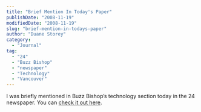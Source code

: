 ```yaml
---
title: "Brief Mention In Today's Paper"
publishDate: "2008-11-19"
modifiedDate: "2008-11-19"
slug: "brief-mention-in-todays-paper"
author: "Duane Storey"
category:
  - "Journal"
tag:
  - "24"
  - "Buzz Bishop"
  - "newspaper"
  - "Technology"
  - "Vancouver"
---
```


I was briefly mentioned in Buzz Bishop’s technology section today in the 24 newspaper. You can [check it out here](http://farm4.static.flickr.com/3185/3043894027_b2efa51b8a.jpg?v=0).